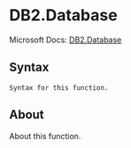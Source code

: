 ---
---

# DB2.Database

Microsoft Docs: [DB2.Database](https://docs.microsoft.com/en-us/powerquery-m/db2-database)

## Syntax

```powerquery-m
Syntax for this function.
```

## About

About this function.

